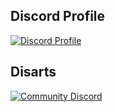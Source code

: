 ## Discord Profile
[![Discord Profile](https://discord.c99.nl/widget/theme-1/711712752246325343.png)](https://discord.com/users/483357154502377473)

## Disarts
[![Community Discord](https://discordapp.com/api/guilds/993641348022407280/widget.png?style=banner2)](https://discord.gg/VRAYSTb9v9)
